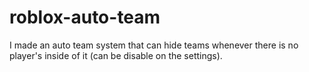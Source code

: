 # roblox-auto-team

I made an auto team system that can hide teams whenever there is no player's inside of it (can be disable on the settings).
